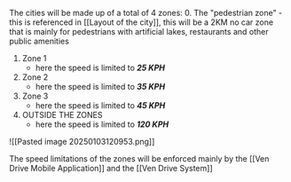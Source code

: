 The cities will be made up of a total of 4 zones:
0. The "pedestrian zone"
	- this is referenced in [[Layout of the city]], this will be a 2KM no car zone that is mainly for pedestrians with artificial lakes, restaurants and other public amenities
1. Zone 1
	- here the speed is limited to ***25 KPH***
2. Zone 2
	- here the speed is limited to ***35 KPH***
3. Zone 3
	- here the speed is limited to ***45 KPH***
4. OUTSIDE THE ZONES
	- here the speed is limited to ***120 KPH***
	
![[Pasted image 20250103120953.png]]

The speed limitations of the zones will be enforced mainly by the [[Ven Drive Mobile Application]] and the [[Ven Drive System]]